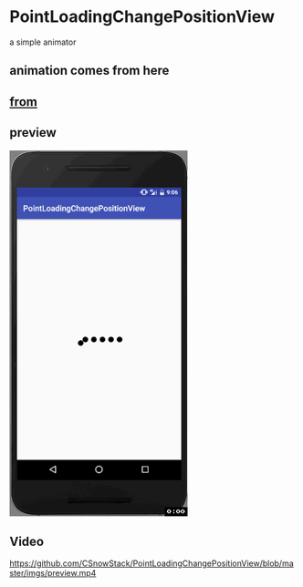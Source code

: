 # PointLoadingChangePositionView
a simple animator

## animation comes from here

## [from](https://www.uplabs.com/posts/dots-preloader)

## preview
![preview](https://github.com/CSnowStack/PointLoadingChangePositionView/blob/master/imgs/c.gif)



## Video

https://github.com/CSnowStack/PointLoadingChangePositionView/blob/master/imgs/preview.mp4
